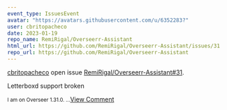 ```yaml
---
event_type: IssuesEvent
avatar: "https://avatars.githubusercontent.com/u/6352283?"
user: cbritopacheco
date: 2023-01-19
repo_name: RemiRigal/Overseerr-Assistant
html_url: https://github.com/RemiRigal/Overseerr-Assistant/issues/31
repo_url: https://github.com/RemiRigal/Overseerr-Assistant
---
```


<a href='https://github.com/cbritopacheco' target='_blank'>cbritopacheco</a> open issue <a href='https://github.com/RemiRigal/Overseerr-Assistant/issues/31' target='_blank'>RemiRigal/Overseerr-Assistant#31</a>.

<p>Letterboxd support broken</p><small>I am on Overseer 1.31.0. ...</small><a href='https://github.com/RemiRigal/Overseerr-Assistant/issues/31' target='_blank'>View Comment</a>